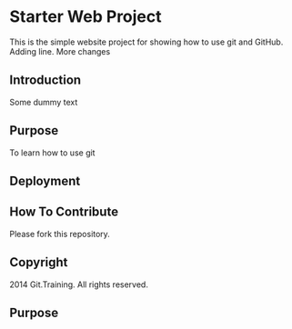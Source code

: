 # Starter Web Project

This is the simple website project for showing how to use git and GitHub.
Adding line. More changes

## Introduction

Some dummy text

## Purpose

To learn how to use git

## Deployment

## How To Contribute

Please fork this repository.

## Copyright

2014 Git.Training. All rights reserved.

## Purpose


